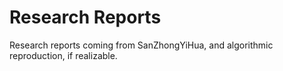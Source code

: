 # Research Reports

Research reports coming from SanZhongYiHua, and algorithmic reproduction, if realizable.
